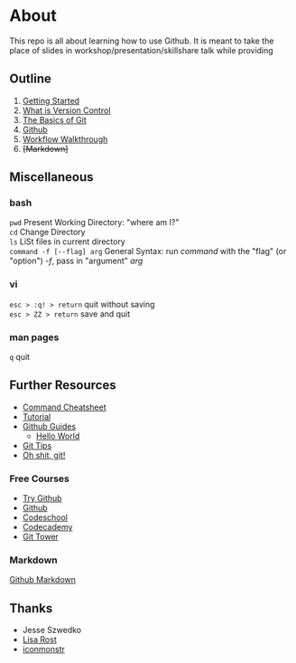 # About
This repo is all about learning how to use Github.  It is meant to take the place of slides in workshop/presentation/skillshare talk while providing

## Outline

1. [Getting Started](getting-started.md)
1. [What is Version Control](vcs.md)
1. [The Basics of Git](git.md)
1. [Github](github.md)
1. [Workflow Walkthrough](walkthrough.md)
1. ~~[Markdown]~~

## Miscellaneous
### bash
`pwd` Present Working Directory: "where am I?"  
`cd` Change Directory  
`ls` LiSt files in current directory  
`command -f [--flag] arg` General Syntax: run *command* with the "flag" (or "option") -*f*, pass in "argument" *arg*

### vi
`esc > :q! > return` quit without saving  
`esc > ZZ > return` save and quit  

### man pages
`q` quit  


## Further Resources
- [Command Cheatsheet](https://services.github.com/kit/downloads/github-git-cheat-sheet.pdf)
- [Tutorial](https://www.atlassian.com/git/tutorials/what-is-version-control)
- [Github Guides](https://guides.github.com/)
  - [Hello World](https://guides.github.com/activities/hello-world/)
- [Git Tips](https://github.com/git-tips/tips)
- [Oh shit, git!](http://ohshitgit.com/)

### Free Courses
- [Try Github](http://try.github.io)  
- [Github](https://services.github.com/training/)
- [Codeschool](https://www.codeschool.com/courses/try-git)
- [Codecademy](https://www.codecademy.com/learn/learn-git)
- [Git Tower](https://www.git-tower.com/learn/)

### Markdown
[Github Markdown](https://guides.github.com/features/mastering-markdown/)


## Thanks
- Jesse Szwedko
- [Lisa Rost](https://github.com/lisacharlotterost/talk-slides/tree/master/1608_GithubGuide)
- [iconmonstr](http://iconmonstr.com/)